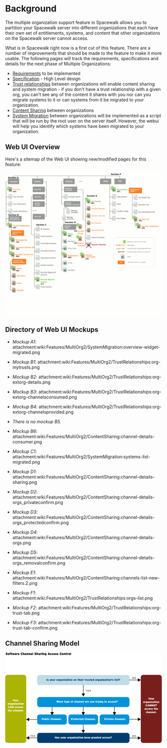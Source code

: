 # Background



The multiple organization support feature in Spacewalk allows you to partition your Spacewalk server into different organizations that each have their own set of entitlements, systems, and content that other organizations on the Spacewalk server cannot access.

What is in Spacewalk right now is a first cut of this feature. There are a number of improvements that should be made to the feature to make it more usable. The following pages will track the requirements, specifications and details for the next phase of Multiple Organizations:

 * [Requirements](Features_MultiOrg2_Requirements) to be implemented
 * [Specification](Features_MultiOrg2_Specification) - High Level design
 * [Trust relationships](Features_MultiOrg2_TrustRelationships) between organizations will enable content sharing and system migration - if you don't have a trust relationship with a given org, you can't see any of the content it shares with you nor can you migrate systems to it or can systems from it be migrated to your organization.
 * [Content Sharing](Features_MultiOrg2_ContentSharing) between organizations
 * [System Migration](Features_MultiOrg2_SystemMigration) between organizations will be implemented as a script that will be run by the root user on the server itself. However, the webui will help you identify which systems have been migrated to your organization.
## Web UI Overview

Here's a sitemap of the Web UI showing new/modified pages for this feature:


![Alt](images/multiorg-sitemap.png?raw=True)
## Directory of Web UI Mockups

 * *Mockup A1*: attachment:wiki:Features/MultiOrg2/SystemMigration:overview-widget-migrated.png

 * *Mockup B1*: attachment:wiki:Features/MultiOrg2/TrustRelationships:org-mytrusts.png
 * *Mockup B2*: attachment:wiki:Features/MultiOrg2/TrustRelationships:org-extorg-details.png
 * *Mockup B3*: attachment:wiki:Features/MultiOrg2/TrustRelationships:org-extorg-channelsconsumed.png
 * *Mockup B4*: attachment:wiki:Features/MultiOrg2/TrustRelationships:org-extorg-channelsprovided.png
 * _There is no mockup B5._
 * *Mockup B6*: attachment:wiki:Features/MultiOrg2/ContentSharing:channel-details-consumer.png
 * *Mockup C1*: attachment:wiki:Features/MultiOrg2/SystemMigration:systems-list-migrated.png
 * *Mockup D1*: attachment:wiki:Features/MultiOrg2/ContentSharing:channel-details-sharing.png
 * *Mockup D2*: attachment:wiki:Features/MultiOrg2/ContentSharing:channel-details-orgs_privateconfirm.png
 * *Mockup D3*: attachment:wiki:Features/MultiOrg2/ContentSharing:channel-details-orgs_protectedconfirm.png
 * *Mockup D4*: attachment:wiki:Features/MultiOrg2/ContentSharing:channel-details-orgs.png
 * *Mockup D5*: attachment:wiki:Features/MultiOrg2/ContentSharing:channel-details-orgs_removalconfirm.png
 * *Mockup E1*: attachment:wiki:Features/MultiOrg2/ContentSharing:channels-list-new-filters.2.png
 * *Mockup F1*: attachment:wiki:Features/MultiOrg2/TrustRelationships:orgs-list.png
 * *Mockup F2*: attachment:wiki:Features/MultiOrg2/TrustRelationships:org-trust-tab.png
 * *Mockup F3*: attachment:wiki:Features/MultiOrg2/TrustRelationships:org-trust-tab-confirm.png
## Channel Sharing Model



![Alt](images/channel-sharing_multiorg2.png?raw=True) 